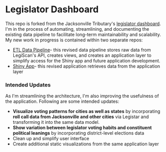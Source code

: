 # Legislator Dashboard

This repo is forked from the Jacksonville Tributary's [legislator dashboard](https://github.com/apantazi/legislator_dashboard). I'm in the process of automating, streamlining, and documenting the existing data pipeline to facilitate long-term maintainability and scalability. My new work in progress is contained within two separate repos:
* [ETL Data Pipeline](https://github.com/reliablerascal/fl-legislation-app-postgres)- this revised data pipeline stores raw data from LegiScan's API, creates views, and creates an application layer to simplify access for the Shiny app and future application development. 
* [Shiny App](https://github.com/reliablerascal/fl-legislation-app-postgres)- this revised application retrieves data from the application layer

### Intended Updates ###
As I'm streamlining the architecture, I'm also improving the usefulness of the application. Following are some intended updates:
* **Visualize voting patterns for cities as well as states** by incorporating **roll call data from Jacksonville and other cities** via Legistar and transforming it into the same data model.
* **Show variation between legislator voting habits and constituent political leanings** by incorporating district-level elections data
* Clean up and simplify user interface
* Create additional static visualizations from the same application layer





